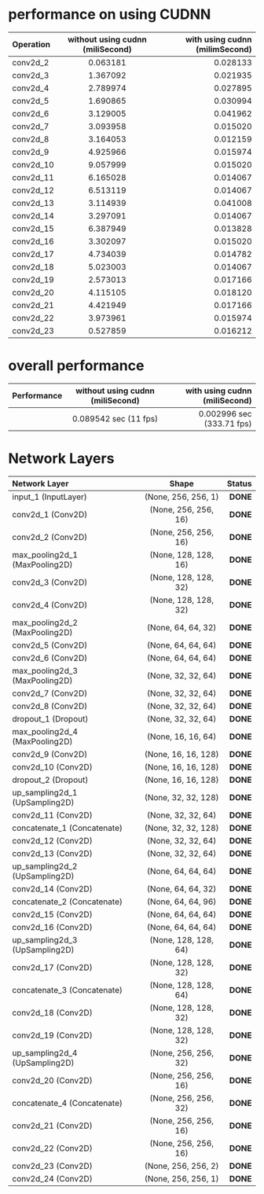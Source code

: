 # performance on using CUDNN 

| Operation | without using cudnn (miliSecond) | with using cudnn (milimSecond) |
| :---         |     :---:      |          ---: |
| conv2d_2  | 0.063181          |0.028133     |
| conv2d_3     | 1.367092       |    0.021935       |
| conv2d_4     | 2.789974       |    0.027895       |
| conv2d_5     | 1.690865       | 0.030994       |
| conv2d_6     | 3.129005       | 0.041962      |
| conv2d_7     | 3.093958       | 0.015020       |
| conv2d_8     | 3.164053       | 0.012159      |
| conv2d_9     | 4.925966        | 0.015974       |
| conv2d_10     | 9.057999        | 0.015020       |
| conv2d_11     | 6.165028       | 0.014067      |
| conv2d_12     | 6.513119        | 0.014067      |
| conv2d_13     |3.114939      | 0.041008      |
| conv2d_14     | 3.297091      | 0.014067      |
| conv2d_15     | 6.387949       | 0.013828      |
| conv2d_16     | 3.302097      | 0.015020      |
| conv2d_17     | 4.734039       | 0.014782      |
| conv2d_18     | 5.023003        | 0.014067      |
| conv2d_19    |2.573013       | 0.017166     |
| conv2d_20     | 4.115105      | 0.018120      |
| conv2d_21     | 4.421949       | 0.017166      |
| conv2d_22     | 3.973961      | 0.015974      |
| conv2d_23     | 0.527859       | 0.016212      |


# overall performance
| Performance | without using cudnn (miliSecond) | with using cudnn (miliSecond) |
| :---         |     :---:      |          ---: |
|     | 0.089542 sec (11 fps)      | 0.002996 sec  (333.71 fps)      |

# Network Layers

| Network Layer | Shape | Status |
| :---         |     :---:      |          ---: |
| input_1 (InputLayer)     |       (None, 256, 256, 1)   |  **DONE**|   
| conv2d_1 (Conv2D)        |       (None, 256, 256, 16)  |  **DONE** |   
| conv2d_2 (Conv2D)        |       (None, 256, 256, 16)  |  **DONE** |
| max_pooling2d_1 (MaxPooling2D)  | (None, 128, 128, 16) |    **DONE**| 
| conv2d_3 (Conv2D)            |   (None, 128, 128, 32) |    **DONE**| 
| conv2d_4 (Conv2D)              |  (None, 128, 128, 32)  |   **DONE**| 
| max_pooling2d_2 (MaxPooling2D) |  (None, 64, 64, 32)   |    **DONE**| 
| conv2d_5 (Conv2D)             |   (None, 64, 64, 64)   |    **DONE**| 
| conv2d_6 (Conv2D)             |   (None, 64, 64, 64)   |    **DONE**| 
| max_pooling2d_3 (MaxPooling2D) |  (None, 32, 32, 64)   |    **DONE**| 
| conv2d_7 (Conv2D)             |   (None, 32, 32, 64)   |    **DONE**| 
| conv2d_8 (Conv2D)              |  (None, 32, 32, 64)   |    **DONE**| 
| dropout_1 (Dropout)            |  (None, 32, 32, 64)   |    **DONE**| 
| max_pooling2d_4 (MaxPooling2D)|   (None, 16, 16, 64)   |    **DONE**| 
| conv2d_9 (Conv2D)             |   (None, 16, 16, 128)  |    **DONE**| 
| conv2d_10 (Conv2D)            |   (None, 16, 16, 128)  |    **DONE**| 
| dropout_2 (Dropout)            |  (None, 16, 16, 128)  |    **DONE**| 
| up_sampling2d_1 (UpSampling2D) |  (None, 32, 32, 128)  |    **DONE**| 
| conv2d_11 (Conv2D)             |  (None, 32, 32, 64)  |     **DONE**| 
| concatenate_1 (Concatenate)   |   (None, 32, 32, 128)  |    **DONE**| 
| conv2d_12 (Conv2D)             | (None, 32, 32, 64)   |    **DONE**| 
| conv2d_13 (Conv2D)            |   (None, 32, 32, 64)  |     **DONE**| 
| up_sampling2d_2 (UpSampling2D) |  (None, 64, 64, 64)  |     **DONE**| 
| conv2d_14 (Conv2D)             |  (None, 64, 64, 32) |      **DONE**| 
| concatenate_2 (Concatenate)    |  (None, 64, 64, 96)  |     **DONE**| 
| conv2d_15 (Conv2D)            |  (None, 64, 64, 64)   |   **DONE**| 
| conv2d_16 (Conv2D)              | (None, 64, 64, 64)  |     **DONE**| 
| up_sampling2d_3 (UpSampling2D) |  (None, 128, 128, 64)  |   **DONE**| 
| conv2d_17 (Conv2D)            |   (None, 128, 128, 32)  |   **DONE**| 
| concatenate_3 (Concatenate)   |   (None, 128, 128, 64)   |  **DONE**| 
| conv2d_18 (Conv2D)            |   (None, 128, 128, 32)|    **DONE**| 
| conv2d_19 (Conv2D)            |   (None, 128, 128, 32)  |   **DONE**| 
| up_sampling2d_4 (UpSampling2D) |  (None, 256, 256, 32)  |   **DONE**| 
| conv2d_20 (Conv2D)            |   (None, 256, 256, 16)  |   **DONE**| 
| concatenate_4 (Concatenate)   |   (None, 256, 256, 32)  |   **DONE**| 
| conv2d_21 (Conv2D)            |   (None, 256, 256, 16)|    **DONE**| 
| conv2d_22 (Conv2D)          |     (None, 256, 256, 16)  |   **DONE**| 
| conv2d_23 (Conv2D)          |     (None, 256, 256, 2)   |   **DONE**| 
| conv2d_24 (Conv2D)          |     (None, 256, 256, 1)   |   **DONE**| 

